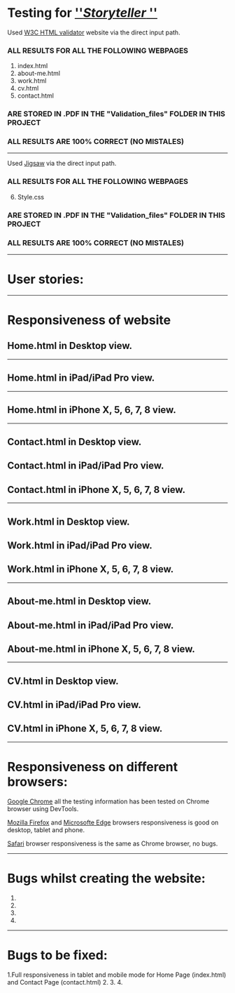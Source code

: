# Testing for [ ''**_Storyteller_** '' ](https://ioannis-aronis.github.io/1st-Milestone-Project/index.html)

Used [W3C HTML validator](https://validator.w3.org/#validate_by_input) website via the direct input path.

### ALL RESULTS FOR ALL THE FOLLOWING WEBPAGES
1. index.html
2. about-me.html
3. work.html
4. cv.html
5. contact.html
 ### **ARE STORED IN .PDF IN THE "Validation_files" FOLDER IN THIS PROJECT**
 ### ALL RESULTS ARE 100% CORRECT (NO MISTALES)

-------



Used [Jigsaw](https://jigsaw.w3.org/css-validator/#validate_by_input) via the direct input path.

### ALL RESULTS FOR ALL THE FOLLOWING WEBPAGES

6. Style.css
### **ARE STORED IN .PDF IN THE "Validation_files" FOLDER IN THIS PROJECT**
### ALL RESULTS ARE 100% CORRECT (NO MISTALES)

-----



# **User stories:**

------

# **Responsiveness of website**
## Home.html in Desktop view.

----
## Home.html in iPad/iPad Pro view.

----

## Home.html in iPhone X, 5, 6, 7, 8 view.

-----

## Contact.html in Desktop view.
## Contact.html in iPad/iPad Pro view.
## Contact.html in iPhone X, 5, 6, 7, 8 view.

----

## Work.html in Desktop view.
## Work.html in iPad/iPad Pro view.
## Work.html in iPhone X, 5, 6, 7, 8 view.

----

## About-me.html in Desktop view.
## About-me.html in iPad/iPad Pro view.
## About-me.html in iPhone X, 5, 6, 7, 8 view.

----

## CV.html in Desktop view.
## CV.html in iPad/iPad Pro view.
## CV.html in iPhone X, 5, 6, 7, 8 view.

-----

# **Responsiveness on different browsers:**
[Google Chrome](https://www.google.com/) all the testing information has been tested on Chrome browser using DevTools.

[Mozilla Firefox](https://www.mozilla.org/en-GB/firefox/new/) and [Microsofte Edge](https://www.microsoft.com/en-us/edge) browsers responsiveness is good on desktop, tablet and phone. 

[Safari](https://www.apple.com/uk/safari/) browser responsiveness is the same as Chrome browser, no bugs.

-----

# **Bugs whilst creating the website:**
1.
2.
3.
4.

----

# **Bugs to be fixed:**

1.Full responsiveness in tablet and mobile mode for Home Page (index.html) and Contact Page (contact.html)
2.
3.
4.
